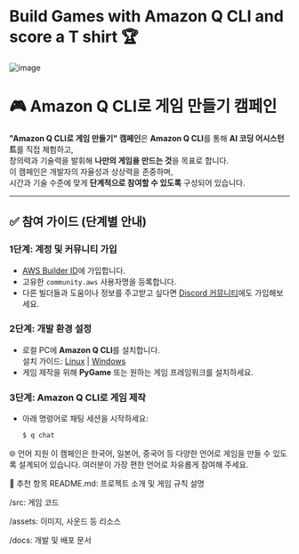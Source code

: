 # Build Games with Amazon Q CLI and score a T shirt 🏆

![image](https://github.com/user-attachments/assets/3884785c-9023-4fc9-81a0-eb5c631472e0)

# 🎮 Amazon Q CLI로 게임 만들기 캠페인

**"Amazon Q CLI로 게임 만들기" 캠페인**은 **Amazon Q CLI**를 통해 **AI 코딩 어시스턴트**를 직접 체험하고,  
창의력과 기술력을 발휘해 **나만의 게임을 만드는 것**을 목표로 합니다.  
이 캠페인은 개발자의 자율성과 상상력을 존중하며,  
시간과 기술 수준에 맞게 **단계적으로 참여할 수 있도록** 구성되어 있습니다.

---

## ✅ 참여 가이드 (단계별 안내)

### 1단계: 계정 및 커뮤니티 가입
- [AWS Builder ID](https://aws.amazon.com/developer/community/community-builders/)에 가입합니다.
- 고유한 `community.aws` 사용자명을 등록합니다.
- 다른 빌더들과 도움이나 정보를 주고받고 싶다면 [Discord 커뮤니티](https://discord.gg/amazonbuilders)에도 가입해보세요.

### 2단계: 개발 환경 설정
- 로컬 PC에 **Amazon Q CLI**를 설치합니다.  
  설치 가이드: [Linux](https://github.com/awslabs/amazon-q-cli/blob/main/docs/linux.md) | [Windows](https://github.com/awslabs/amazon-q-cli/blob/main/docs/windows.md)
- 게임 제작을 위해 **PyGame** 또는 원하는 게임 프레임워크를 설치하세요.

### 3단계: Amazon Q CLI로 게임 제작
- 아래 명령어로 채팅 세션을 시작하세요:

  ```bash
  $ q chat

🌐 언어 지원
이 캠페인은 한국어, 일본어, 중국어 등 다양한 언어로 게임을 만들 수 있도록 설계되어 있습니다. 여러분이 가장 편한 언어로 자유롭게 참여해 주세요.

📂 추천 항목
README.md: 프로젝트 소개 및 게임 규칙 설명

/src: 게임 코드

/assets: 이미지, 사운드 등 리소스

/docs: 개발 및 배포 문서

